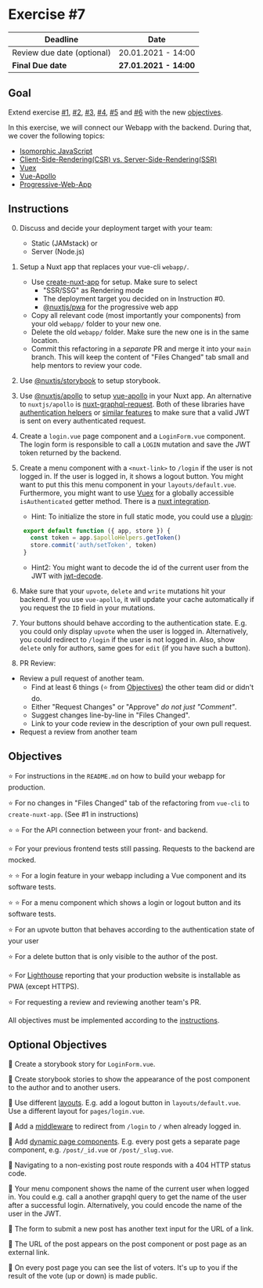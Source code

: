 # Exercise #7

| Deadline                   | Date                   |
| -------------------------- | ---------------------- |
| Review due date (optional) | 20.01.2021 - 14:00     |
| **Final Due date**         | **27.01.2021 - 14:00** |

## Goal

Extend exercise [#1](../1), [#2](../2), [#3](../3), [#4](../4), [#5](../5) and
[#6](../6) with the new [objectives](#objectives).

In this exercise, we will connect our Webapp with the backend. During that, we cover the following topics:
* [Isomorphic JavaScript](https://en.wikipedia.org/wiki/Isomorphic_JavaScript)
* [Client-Side-Rendering(CSR) vs. Server-Side-Rendering(SSR)](https://developers.google.com/web/updates/2019/02/rendering-on-the-web)
* [Vuex](https://vuex.vuejs.org/)
* [Vue-Apollo](https://apollo.vuejs.org/)
* [Progressive-Web-App](https://web.dev/progressive-web-apps/)

## Instructions

0. Discuss and decide your deployment target with your team:
   * Static (JAMstack) or
   * Server (Node.js)

1. Setup a Nuxt app that replaces your vue-cli `webapp/`.
   * Use [create-nuxt-app](https://nuxtjs.org/docs/2.x/get-started/installation#using-create-nuxt-app)
   for setup. Make sure to select 
      * "SSR/SSG" as Rendering mode
      * The deployment target you decided on in Instruction #0.
      * [@nuxtjs/pwa](https://pwa.nuxtjs.org/) for the progressive web app
   * Copy all relevant code (most importantly your components) from your old `webapp/` folder to your new one. 
   * Delete the old `webapp/` folder. Make sure the new one is in the same location.
   * Commit this refactoring in a *separate* PR and merge it into your `main` branch. This will keep the content of "Files Changed" tab
   small and help mentors to review your code.

2. Use [@nuxtjs/storybook](https://storybook.nuxtjs.org/) to
   setup storybook.

3. Use [@nuxtjs/apollo](https://github.com/nuxt-community/apollo-module) to
   setup [vue-apollo](https://github.com/vuejs/vue-apollo) in your Nuxt app. An
   alternative to `nuxtjs/apollo` is
   [nuxt-graphql-request](https://github.com/Gomah/nuxt-graphql-request). Both
   of these libraries have
   [authentication helpers](https://github.com/nuxt-community/apollo-module#authentication)
   or [similar features](https://github.com/Gomah/nuxt-graphql-request#authentication-via-http-header)
   to make sure that a valid JWT is sent on every authenticated request.

4. Create a `login.vue` page component and a `LoginForm.vue` component. The
   login form is responsible to call a `LOGIN` mutation and save the JWT token
   returned by the backend.

5. Create a menu component with a `<nuxt-link>` to `/login` if the user is
   not logged in. If the user is logged in, it shows a logout button. You might
   want to put this this menu component in your `layouts/default.vue`.
   Furthermore, you might want to use [Vuex](https://vuex.vuejs.org/) for a
   globally accessible `isAuthenticated` getter method. There is a [nuxt integration](https://nuxtjs.org/docs/2.x/directory-structure/store).

   * Hint: To initialize the store in full static mode, you could use a [plugin](https://nuxtjs.org/docs/2.x/directory-structure/plugins/):
   ```js
    export default function ({ app, store }) {
      const token = app.$apolloHelpers.getToken()
      store.commit('auth/setToken', token)
    }
   ```
   * Hint2: You might want to decode the id of the current user from the JWT with [jwt-decode](https://github.com/auth0/jwt-decode).

6. Make sure that your `upvote`, `delete` and `write` mutations hit
   your backend. If you use `vue-apollo`, it will update your cache
   automatically if you request the `ID` field in your mutations.

7. Your buttons should behave according to the authentication state. E.g. you
   could only display `upvote` when the user is logged in. Alternatively,
   you could redirect to `/login` if the user is not logged in. Also, show
   `delete` only for authors, same goes for `edit` (if you have such a button).

8. PR Review:
  * Review a pull request of another team.
    * Find at least 6 things (:star: from [Objectives](#objectives)) the other
    team did or didn't do.
    * Either "Request Changes" or "Approve" *do not just "Comment"*.
    * Suggest changes line-by-line in "Files Changed".
    * Link to your code review in the description of your own pull request.
  * Request a review from another team

## Objectives

:star: For instructions in the `README.md` on how to build your webapp for production.

:star: For no changes in "Files Changed" tab of the refactoring from `vue-cli` to `create-nuxt-app`. (See #1 in instructions)

:star: :star: For the API connection between your front- and backend.

:star: For your previous frontend tests still passing. Requests to the backend are mocked.

:star: :star: For a login feature in your webapp including a Vue component and its software tests.

:star: :star: For a menu component which shows a login or logout button and its software tests.

:star: For an upvote button that behaves according to the authentication state of your user

:star: For a delete button that is only visible to the author of the post.

:star: For [Lighthouse](https://developers.google.com/web/tools/lighthouse) reporting that your production website is installable as PWA (except HTTPS).

:star: For requesting a review and reviewing another team's PR.

All objectives must be implemented according to the [instructions](#instructions).

## Optional Objectives

:rocket: Create a storybook story for `LoginForm.vue`.

:rocket: Create storybook stories to show the appearance of the post component to the author and to another users.

:rocket: Use different [layouts](https://nuxtjs.org/docs/2.x/directory-structure/layouts). E.g. add a logout button in `layouts/default.vue`. Use a different layout for `pages/login.vue`.

:rocket: Add a [middleware](https://nuxtjs.org/docs/2.x/directory-structure/middleware) to redirect from `/login` to `/` when already logged in.

:rocket: Add [dynamic page components](https://nuxtjs.org/examples/routing-dynamic-pages/). E.g. every post gets a separate page component, e.g. `/post/_id.vue` or `/post/_slug.vue`.

:rocket: Navigating to a non-existing post route responds with a 404 HTTP status code.

:rocket: Your menu component shows the name of the current user when logged in. You could e.g. call a another grapqhl query to get the name of the user after a successful login. Alternatively, you could encode the name of the user in the JWT.

:rocket: The form to submit a new post has another text input for the URL of a link.

:rocket: The URL of the post appears on the post component or post page as an external link.

:rocket: On every post page you can see the list of voters. It's up to you if the result of the vote (up or down) is made public.
